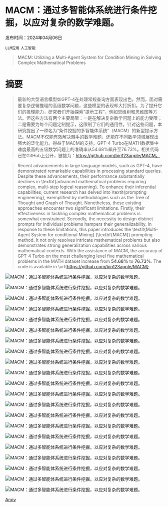 # MACM：通过多智能体系统进行条件挖掘，以应对复杂的数学难题。

发布时间：2024年04月06日

`LLM应用` `人工智能`

> MACM: Utilizing a Multi-Agent System for Condition Mining in Solving Complex Mathematical Problems

# 摘要

> 最新的大型语言模型如GPT-4在处理常规查询方面表现出色。然而，面对需要复杂逻辑推理的高级数学问题，这些模型的表现却大打折扣。为了提升它们的推理能力，研究者们开始探索“提示工程”，例如思维树和思维图等方法。但这些方法有两个主要局限：一是在解决复杂数学问题上的能力受限；二是需要为每个问题定制提示，这限制了它们的通用性。针对这些问题，本研究提出了一种名为“条件挖掘的多智能体系统”（MACM）的新型提示方法。MACM不仅能有效解决棘手的数学难题，还能在不同数学领域展现出强大的泛化能力。得益于MACM的支持，GPT-4 Turbo在MATH数据集中难度最高的五级数学问题上的准确率从54.68%飙升至76.73%。相关代码已在GitHub上公开，链接为：https://github.com/bin123apple/MACM。

> Recent advancements in large language models, such as GPT-4, have demonstrated remarkable capabilities in processing standard queries. Despite these advancements, their performance substantially declines in \textbf{advanced mathematical problems requiring complex, multi-step logical reasoning}. To enhance their inferential capabilities, current research has delved into \textit{prompting engineering}, exemplified by methodologies such as the Tree of Thought and Graph of Thought. Nonetheless, these existing approaches encounter two significant limitations. Firstly, their effectiveness in tackling complex mathematical problems is somewhat constrained. Secondly, the necessity to design distinct prompts for individual problems hampers their generalizability. In response to these limitations, this paper introduces the \textit{Multi-Agent System for conditional Mining} (\textbf{MACM}) prompting method. It not only resolves intricate mathematical problems but also demonstrates strong generalization capabilities across various mathematical contexts. With the assistance of MACM, the accuracy of GPT-4 Turbo on the most challenging level five mathematical problems in the MATH dataset increase from $\mathbf{54.68\%} \text{ to } \mathbf{76.73\%}$. The code is available in \url{https://github.com/bin123apple/MACM}.

![MACM：通过多智能体系统进行条件挖掘，以应对复杂的数学难题。](../../../paper_images/2404.04735/x1.png)

![MACM：通过多智能体系统进行条件挖掘，以应对复杂的数学难题。](../../../paper_images/2404.04735/x2.png)

![MACM：通过多智能体系统进行条件挖掘，以应对复杂的数学难题。](../../../paper_images/2404.04735/Math_problem.png)

![MACM：通过多智能体系统进行条件挖掘，以应对复杂的数学难题。](../../../paper_images/2404.04735/Condition_list.png)

![MACM：通过多智能体系统进行条件挖掘，以应对复杂的数学难题。](../../../paper_images/2404.04735/True.png)

![MACM：通过多智能体系统进行条件挖掘，以应对复杂的数学难题。](../../../paper_images/2404.04735/False.png)

![MACM：通过多智能体系统进行条件挖掘，以应对复杂的数学难题。](../../../paper_images/2404.04735/Discard.png)

![MACM：通过多智能体系统进行条件挖掘，以应对复杂的数学难题。](../../../paper_images/2404.04735/Known_Conditions.png)

![MACM：通过多智能体系统进行条件挖掘，以应对复杂的数学难题。](../../../paper_images/2404.04735/New_Condtions.png)

![MACM：通过多智能体系统进行条件挖掘，以应对复杂的数学难题。](../../../paper_images/2404.04735/Objective.png)

![MACM：通过多智能体系统进行条件挖掘，以应对复杂的数学难题。](../../../paper_images/2404.04735/Thinker.png)

![MACM：通过多智能体系统进行条件挖掘，以应对复杂的数学难题。](../../../paper_images/2404.04735/Judger.png)

![MACM：通过多智能体系统进行条件挖掘，以应对复杂的数学难题。](../../../paper_images/2404.04735/Executor.png)

![MACM：通过多智能体系统进行条件挖掘，以应对复杂的数学难题。](../../../paper_images/2404.04735/x3.png)

![MACM：通过多智能体系统进行条件挖掘，以应对复杂的数学难题。](../../../paper_images/2404.04735/prompt_area.png)

![MACM：通过多智能体系统进行条件挖掘，以应对复杂的数学难题。](../../../paper_images/2404.04735/x4.png)

![MACM：通过多智能体系统进行条件挖掘，以应对复杂的数学难题。](../../../paper_images/2404.04735/User.png)

![MACM：通过多智能体系统进行条件挖掘，以应对复杂的数学难题。](../../../paper_images/2404.04735/Original_LLM.png)

![MACM：通过多智能体系统进行条件挖掘，以应对复杂的数学难题。](../../../paper_images/2404.04735/Thinker.png)

![MACM：通过多智能体系统进行条件挖掘，以应对复杂的数学难题。](../../../paper_images/2404.04735/x5.png)

![MACM：通过多智能体系统进行条件挖掘，以应对复杂的数学难题。](../../../paper_images/2404.04735/x6.png)

[Arxiv](https://arxiv.org/abs/2404.04735)
